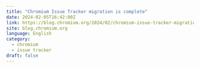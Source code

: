 ```yaml
---
title: "Chromium Issue Tracker migration is complete"
date: 2024-02-05T16:42:00Z
link: https://blog.chromium.org/2024/02/chromium-issue-tracker-migration-is.html?utm_medium=RSS&utm_source=news.12bit.vn
site: blog.chromium.org
language: English
category:
  - chromium
  - issue tracker
draft: false
---
```

